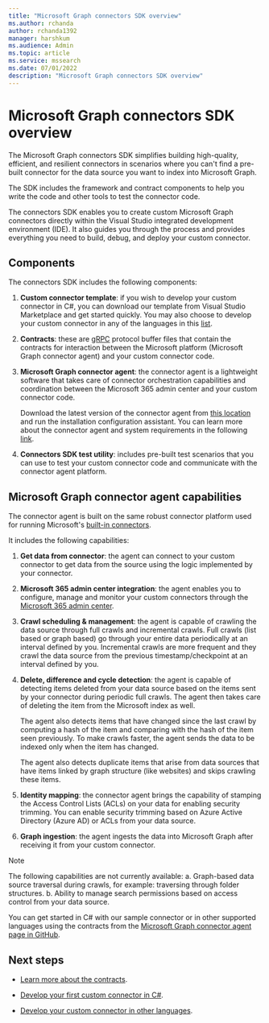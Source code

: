 ```yaml
---
title: "Microsoft Graph connectors SDK overview"
ms.author: rchanda
author: rchanda1392
manager: harshkum
ms.audience: Admin
ms.topic: article
ms.service: mssearch
ms.date: 07/01/2022
description: "Microsoft Graph connectors SDK overview"
---
```


# Microsoft Graph connectors SDK overview

The Microsoft Graph connectors SDK simplifies building high-quality, efficient, and resilient connectors in scenarios where you can't find a pre-built connector for the data source you want to index into Microsoft Graph.

The SDK includes the framework and contract components to help you write the code and other tools to test the connector code.

The connectors SDK enables you to create custom Microsoft Graph connectors directly within the Visual Studio integrated development environment (IDE). It also guides you through the process and provides everything you need to build, debug, and deploy your custom connector.

## Components

The connectors SDK includes the following components:

1. **Custom connector template**: if you wish to develop your custom connector in C#, you can download our template from Visual Studio Marketplace and get started quickly. You may also choose to develop your custom connector in any of the languages in this [list](https://grpc.io/docs/languages/).

2. **Contracts**: these are [gRPC](https://grpc.io/docs/what-is-grpc/) protocol buffer files that contain the contracts for interaction between the Microsoft platform (Microsoft Graph connector agent) and your custom connector code.

3. **Microsoft Graph connector agent**: the connector agent is a lightweight software that takes care of connector orchestration capabilities and coordination between the Microsoft 365 admin center and your custom connector code.

    Download the latest version of the connector agent from [this location](https://aka.ms/gcadownload/) and run the installation configuration assistant. You can learn more about the connector agent and system requirements in the following [link](/MicrosoftSearch/graph-connector-agent/).

4. **Connectors SDK test utility**: includes pre-built test scenarios that you can use to test your custom connector code and communicate with the connector agent platform.

## Microsoft Graph connector agent capabilities

The connector agent is built on the same robust connector platform used for running Microsoft's [built-in connectors](https://www.microsoft.com/microsoft-search/connectors/?publisher=Microsoft&category=).

It includes the following capabilities:

1. **Get data from connector**: the agent can connect to your custom connector to get data from the source using the logic implemented by your connector.

2. **Microsoft 365 admin center integration**: the agent enables you to configure, manage and monitor your custom connectors through the [Microsoft 365 admin center](https://admin.microsoft.com/adminportal/home#/MicrosoftSearch/Connectors/add).

3. **Crawl scheduling & management**: the agent is capable of crawling the data source through full crawls and incremental crawls. Full crawls (list based or graph based) go through your entire data periodically at an interval defined by you. Incremental crawls are more frequent and they crawl the data source from the previous timestamp/checkpoint at an interval defined by you.

4. **Delete, difference and cycle detection**: the agent is capable of detecting items deleted from your data source based on the items sent by your connector during periodic full crawls. The agent then takes care of deleting the item from the Microsoft index as well.

    The agent also detects items that have changed since the last crawl by computing a hash of the item and comparing with the hash of the item seen previously. To make crawls faster, the agent sends the data to be indexed only when the item has changed.

    The agent also detects duplicate items that arise from data sources that have items linked by graph structure (like websites) and skips crawling these items.

5. **Identity mapping**: the connector agent brings the capability of stamping the Access Control Lists (ACLs) on your data for enabling security trimming. You can enable security trimming based on Azure Active Directory (Azure AD) or ACLs from your data source.

6. **Graph ingestion**: the agent ingests the data into Microsoft Graph after receiving it from your custom connector.

>[!Note]
> The following capabilities are not currently available:
> a. Graph-based data source traversal during crawls, for example: traversing through folder structures.
> b. Ability to manage search permissions based on access control from your data source.

You can get started in C# with our sample connector or in other supported languages using the contracts from the [Microsoft Graph connector agent page in GitHub](https://github.com/microsoftgraph/msgraph-connectors-sdk).

## Next steps

* [Learn more about the contracts](/MicrosoftSearch/custom-connector-sdk-contracts-services).

* [Develop your first custom connector in C#](/MicrosoftSearch/custom-connector-sdk-sample-overview).

* [Develop your custom connector in other languages](/MicrosoftSearch/custom-connector-sdk-other-languages).
